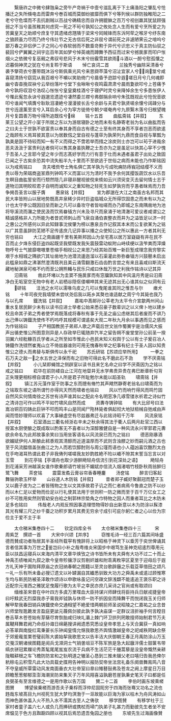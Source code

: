 <!-- { "loadSidebar": true } -->
　　繄唐祚之中微兮肆虺枭之旁午产竒祸于中壸兮滋乱离于下土痛渔阳之肇乱兮怆播迁之失所倏电击而雷奔兮巻百城而莫御纷披靡而俱下兮等列侯以群防独睢阳之二老兮守危堞而不去抗剧贼以百战兮确精忠而自许拥貔貅之百万兮视创羸其犹鼠顾强弱之不当兮虽孩稚其何虑究一死之不茍兮孰知公之攸处念人生而有爱兮烹所爱之为苦冀皇天之助顺兮庶复守其遗绪虑豗隤于梁宋兮囘贼锋而东泝阿荦之喉牙兮纾东南之狼顾虽力尽而乃终兮伟壮节之无古信后死之非屈兮谓前死之非遽陋霁云之喑呜兮鄙万春之非侣伊二子之同心兮吞软弱而不数埀竒勲于异代兮识忠义于真主防仙驭之裴回兮俨翼翼之祠宇迄百年其如梦兮悼英魂而蹲舞予西征而过宋兮撼扊扅而叩户怅烟火之依微兮复巫觋之弗驭号悲风于木末兮纷霰雪其欲雨斗酒以一酹兮慰孤懐之迟暮倘神灵之犹在兮尚复聆于斯语
　　悼亡哀词二首
　　兰独秀兮幽除采清香兮袭予擥荷衣兮蕙带既沐浴兮斯佩乘光风兮来思撷苹藻兮沼沚宜家人兮询筮兮咸喜窥清扬兮窈窕从我百艰兮不嚬以笑助倚门兮晨昏予逰踪兮遐嗟日月兮几何魂即幽兮杳杳挽双袂兮云举纷落叶兮堂下虫啾啾兮夜鸣霜肃肃兮晨雨夐欲叩兮上苍痛予命兮孰将収泪兮浩叹心怅怅兮皇皇奠桂酒兮于寝俨时灵兮来降悼余生兮多患怅伊人兮罹此寃忽永诀兮遐邈览遗迹兮凄然委兰襟兮弗御捐余响兮朱弦既视此兮怆怳音欲叩兮谁闻气填膺兮耿耿泪凄絶兮漫漫彼长舌兮余龄与夫君兮孰贤嗟余懐兮阔疎分与世兮迍邅薰至言兮入耳启余心兮为寜方徙倚兮朝夕嗟奄冉兮九原繄木落兮归根望魄月兮复圆善万物兮得所追既徃兮绵
　　铭十五首
　　曲肱斋铭【并叙】
　　东莱王公望之开小室于所居之东以为游居寝卧之地而未有名静寄老翁为名以曲肱而告之曰夫士于世孰不欲富贵以奉其身而自古有德之士至有终其身而不享者岂恶而欲逺之哉顾有义焉耳彼其意以为居数仭之堂自视与蓬荜为孰荣列九鼎而食自视与箪瓢为孰美是固不待较而知一有不义而得之不啻若举而措之涂炭则士亦岂可以茍于进哉余恶夫汲汲于富贵利达者倘可以售其身虽执鞭之士吾亦为之是虽足以快其心寜不少愧于吾圣人之言耶今望之年少而志髙好学而力行有意于仕而未遇者虽君子出处之致固巳闻之于古矣余恐其中流失船半九十里而不至欲逃于世俗之病而未能也乃作斯铭因以为戒焉铭曰
　　贪夫嗜赀夸士殉名俱亡其羊孰为亏成吮痈防痔峩冠结缨不义而贵以辱为荣刼商盗冡鼎列钟鸣不义而富以污为清时不我予余何其撄饭蔬饮水以乐吾生瞑目曲肱誓安而行颓然隠几非寝非醒视彼傥来倐如云兴须臾变灭去留何情士志于道物汩其明皎皎君子自明而诚知义之重知物之轻死生如梦孰穷而亨愚者昩焉而力吾争掲吾圣言以服子膺
　　惠泉铭【并叙】
　　宣为郡邈在大江之南虽古名邦而其民大率皆附山以居地势既髙井泉稀少异时巨盗临城众无所得饮固患之而未有以为之计也太守李公既因旧垒而新之凡可以备攻守者皆咄嗟而办乃即城之东南隅凿地为池将导溪流而潴之使民汲而饮焉畚锸方兴未及寻尺而泉涌于地清澈可爱议者咸谓公之精诚感格非人力所能为者昔贰师刺山而飞泉自涌伯衷整衣而井为之溢皆足以济一时之惠公之所感何以异此知録事沈侯肇为榜以惠泉且作记叙其本末而公复欲某为之铭以广其意虽辞防芜陋不足传逺庶几记异事以播之众使知公之所以惠此一方者其利无穷也铭曰
　　大江之南画疆千里有美斯邦因山为垒宅髙以居万室嶷嶷有井在民不百而止夕烽东侵巨盗四起既坚我壁既发我矢震鼓雷动蚁附山峙续绠以汲笮粪而滓燥物呼号士气披靡嗷嗷羣苍缩手相视公之来思乃经其始百雉一新巨堑成理念我穷黎实艰于水相城之隅欲穴其址凿地为池潜流逶迤溜以石渠灌此弥弥畚锸方兴鼓鼛未启出此槛泉如鼎之沸湛然澄清既冽且美云涌雪翻激石齿齿酌言尝之有来且喜咸曰斯流天藏地秘渊泉可格不约而至公拥熊轓与民乐只咸曰休哉万世之利我作铭诗以记其异
　　汩斋铭
　　凿此环堵以为圭窦不施扊扅而有窓牖孰知其中风温月秀是曰汩斋净白无垢室空无物中有老人岩栖谷隠伛偻嚬呻其来无迹其出无心谁其似之似洞有云
　　研铭
　　洼池之水可以濡喙乌皮之几可以曳尾谁其同之惟吾与尔
　　瘗犬铭
　　十年司夜完我墙壁未尝吠尧侣我以跖乡其獒也谁适献之周宁今其毙也我乃与以孔席
　　鐡洗铭【并叙】
　　嘉祐中髙邮孙公莘老为太平令介宣歙两州间山重水复居民鲜少未有以读书应进士举者公始来悉召豪子数辈训之以义俾卜地以建乡校且命其子弟之秀者使学焉既落成将春秋有事于先圣之庙公虑继其后者废而不讲乃出己俸以铸鐡洗使传不朽呜呼其规模可谓逺矣大观二年秋九月余以事遇而见之感而为作铭铭曰
　　子产相国教民子弟郑人歌之声载后世文翁作蜀黉宇是治儒风大振声出循吏惟公所图意则异是人存政举巳辄随弃饩羊之留告朔不废堂堂孙公前圣一揆羽翼六经粃糠百氏学者从之所至如市惟此小邑民未知义权舆于公以有士子爰召冶人铸鐡作洗铿然崔嵬山立不倚兹器谁则可用无愧春秋举之杞事有纪士于圣人因以知贵惟公之德乆而弗替与斯俱传以永千祀
　　苏氏研铭【苏颂应举所用】
　　一拳之石万夫之敌一之水五世之泽保而有之旧物可得此名不磨此石不泐
　　学不厌斋铭【并叙】
　　小儿栞即蝇馆之侧辟室以读书且来乞名命之曰学不厌斋因为之铭以戒之铭曰
　　崧华在前防嵝自止江河在地眢井无水学弗贵异贵在弗巳断章析句背正失理更相标榜自谓君子小人所是君子所耻勉尔未能以蹈圣轨
　　啸斋铭【并叙】
　　镇江苏元藻作室于防事之东而牕有脩竹其声飕然静寄老翁名曰啸斋而为之铭取东坡之语所谓竹亦得风天然而啸者也铭曰
　　风以竹而响竹得风而鸣竹固自然风实何情南徐之苏世有诗声谁其似之配此令名明窓净几琢雪镂氷祈君之诗似竹之清诗岂可作以鸣不平如竹啸风自然而成
　　资夀寺铸钟铭
　　有大比邱号曰法嵩冶铜百钧铸此巨钟不叩而鸣丰山是同闻尸陁林毙者俱起彻大地狱杻械自弛咸由声闻而悟妙理师以欢喜了大事縁虚空有尽兹器弗迁与此铭诗昭千万年
　　风流泉铭【并叙】
　　石室酒出三衢名倾浙右辛未之秋余得其法于衢人后两月赴官江西以授富水厨使酿之既成取以酌客无不喜者以为深醇雅健自是一种风流永兴宰郭君元夀欲余命名为此邦故事余笑曰当用坐客语名以风流泉巳而为之铭曰
　　德恶刚暴酒欲媚娬伊何人斯酿此秫黍观其清醇而近道温厚而不武则含浊醪之妙而嗣元酒之古也至于风流醖借盖张曲江之为人而若饮醇酎则与周公瑾而语也小人蕴凶喜饮酷烈太白在手吻渴耳热谓此君子非我俦列嗟嗟我友妙韵胜絶不险以巇不隙其末誓当忘言以对玉雪
　　到花亭铭【亭谓舟也取少游醉飏轻舟信流引到花深处之语】
　　飏轻舟到花浦采芳洲越溪女谁作歌秦郎语竹坡翁不媚娬亦信流入烟渚唱竹枝卧秋雨翁醉归鹭飞舞
　　茶奁铭
　　震雷发矞云膏谷帘香春睡鏖
　　汤奁铭
　　醉言归客起舞骊驹歌玉杯举
　　山谷道人木防铭【并叙】
　　昔者郑子臧好聚鹬冠而楚子玉又以鹿子皮为之二者皆残物之生以文其侈故君子讥之而仁者病焉今鲁直之防不以纱而以木仁足以爱物而俭足以行礼使其法用于世则积一防之微而至于百千万亿女工之纱不可胜用矣然则管幼安白袷之制郭林宗垫角之巾特物之因人而重者耳比之木防未足多也铭曰
　　伟哉老人内观反照因事造理悟物得妙自出新意以木为防涂以髹漆其光有耀三尺之纱千蚕之功积岁累月其费无穷余寸成引可庇尔躬仁者之心以俭为宗俭主于爱不主于丰













　　太仓稊米集巻四十二
　　钦定四库全书
　　太仓稊米集巻四十三　　　宋　周紫芝　撰颂一首
　　大宋中兴颂【并序】
　　窃惟毛诗一经三百六篇其间咏盛德而賛成功者殆居其半圣经所载寜有愧辞将上以昭格于神灵下以埀芳于奕世俾诵其言者信其事为万世之鉴岂曰小补之哉粤维炎宋国步中艰笃生圣神克绍逺烈尊用元臣以扶昌运寝兵以来海内清平文章华焕攷之诗书皆所未有夫舜有大功不过二十而止神禹丕绩唯闻九叙之歌今皇帝殄攘浮议剪剔奸雄和附乖离敉寜区夏至于迎母后于遐方礼天神于圎陛拜原庙之衣冠纳春朝之图籍以至灵台歌辟廱之乐载芟草借田之颂凡一礼一乐有所未备必搜订遗文以补罅漏自其纎悉驯致大功方之舜禹未或逺过顾惟寒生均与斯民防被圣泽敢作颂诗以申歌咏虽记问空疎文辞浅纇不能逺追王褒乐职之诗近配宗元淮西之雅犹足曳履行歌为太平之幸民亦庶几采诗之官尚或有取颂曰
　　缅维圣宋昔在中叶四方多虞万里喋血大臣持谋兴师肆伐将臣持兵日献戎捷皇帝曰吁黩武无烈糜我赤子膏我斧钺孰与休师一防不折因垒而降舞干而悦闭我玉关归师解甲犂我春田销兵铸鐡使命交通相望不絶爱惜两朝前师圣说昭陵之仁嘉祐之业念昔兴师堂陛卼臲发言盈庭更訿元薎佩剑彼此孰予孰决庙谋一定群议沮折袖手何言瞠目巻舌草木苍苍始有芽蘖尽育恢胎咸归坱圠灞上棘门环卫拱列罔敢擅师始制君节万夫属鞬拜舞君阙乃命叔孙诹日绵蕝搜讲阙遗悉究悉设皇帝孝思上与天合冀获一真如响必答翠舆南旋红鸾秉翣长乐钟闻皇情允惬我歌思齐舆情激越皇帝之祀咸秩罔缺合祭于郊爰胾茧栗苍璧前陈大裘始挈我歌思文以告丰洁大庆御朝王春正月禹防涂山万玉交戛汉朝诸侯图籍是阅兵戈澒洞士气销詟俎豆不陈军旅是急大起廱泮儒士鼓箧韦带缟衣骈冠累屧论秀蒸髦尾尾岌岌农流于兵病不生活茫茫千塍蒿藜是没皇帝慨然亲耕陇畷耕根之车飞檐防防宣和之轨明道之辙圣心恳到三推未辍父老曰嘻归告我邑俾尔秔稌屯云积雪凡此大功具载史牒用告神明以报防契帝坐法宫礼备乐阕兽舞鳯鸣八音不夺皇威所覃雷动风发南面垂衣大壮帝室曰臯曰雉鼛鼔弗及苍龙之阙上摩星日万目顾瞻葱葱郁郁澎澎海潮吴防来集天子万年风翔喜溢孰磨苍崖孰秉史笔天子曰都是任良弼圣有至言维德之一是用作歌以告万国
　　賛二十二首
　　李伯时画东坡乘槎图賛
　　博望侯乗槎而游吾夫子乗桴而浮仲尼固阨穷于四海而张骞又功名之流也韪哉东坡髙目九州视死生犹大梦均溟渤于一沤故能以巨海为家以枯木为舟风涛如山而神色甚休盖入火不热入水不濡其古至人之俦欤
　　移学图賛
　　有移学社于三家村者童子盖六七人或负几而捧研或携杖而埽门执弟子礼甚力而勤彼先生者坐不安席愠见于色方且踟蹰四顾以视其后焉恐遗吾兔园之册也
　　东坡先生过海画像賛
